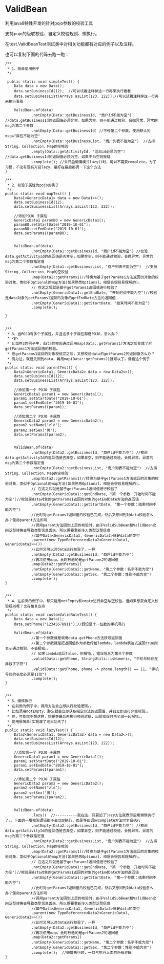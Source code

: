 # ValidBean
利用java8特性开发的针对pojo参数的校验工具

支持pojo的级联校验、自定义校验规则、懒执行。

在test.ValidBeanTest测试类中对相关功能都有对应的例子以及注释。

也可以复制下面的代码去跑一跑：

    /**
     * 1、简单使用例子
     */
    
     public static void simpleTest() {
        Data data = new Data();
        data.setBusinessId(12);  //可以试着注释掉这一行再来执行看看
        data.setBusinessList(Arrays.asList(123, 222));//可以试着注释掉这一行再来执行看看

        ValidBean.of(data)
                .notEmpty(Data::getBusinessId, "商户id不能为空") //data.getBusinessId的返回值必须非空，如果为空，则不能通过校验，会抛异常，异常的msg为第二个参数
                .notEmpty(Data::getBusinessId) //不传第二个参数，使用默认的msg="属性不能为空"
                .notEmpty(Data::getBusinessList, "商户列表不能为空")  //支持String、Collection、Map的空校验
                .empty(Data::getActivityId, "活动id必须为空") //data.getBusinessId的返回值必须为空，如果不为空则报错
                .complete(); //未开启懒惰模式lazy()时，可以不需要complete。为了习惯，不论有没有开启lazy，最好在最后都调一下这个方法
    }

    /**
     * 2、校验子属性为pojo的例子
     */
    public static void mapTest() {
        Data1<GenericData1> data = new Data1<>();
        data.setBusinessId(12);
        data.setBusinessList(Arrays.asList(123, 222));

        //添加POJO 子属性
        GenericData1 paramBO = new GenericData1();
        paramBO.setStartDate("2019-10-01");
        paramBO.setEndDate("2019-10-01");
        data.setParams1(paramBO);


        ValidBean.of(data)
                .notEmpty(Data1::getBusinessId, "商户id不能为空") //校验data.getActivityId的返回值是否非空，如果非空，则不能通过校验，会抛异常，异常的msg为第二个参数指定值
                .notEmpty(Data1::getBusinessList, "商户列表不能为空")  //支持String、Collection、Map的空校验
                .map(Data1::getParams1)//转换为基于getParams1方法返回的对象的校验对象，类似于Optional的map方法(如果熟悉Optional，相信会很容易理解的)。
                // 在这之后就是基于getParams1返回值进行校验了
                .notEmpty(GenericData1::getEndDate, "开始时间不能为空")//校验是data对象的getParams1返回的对象的getEndDate方法的返回值
                .notEmpty(GenericData1::getStartDate, "结束时间不能为空")
                .complete();

    }


    /**
     * 3、当POJO有多个子属性，并且这多个子属性都是POJO，怎么办？
     * <p>
     * 比如在2的例子中，data的校验通过调用map(Data::getParams1)方法之后变成了对getParams1方法返回值的校验。
     * 但getParams1返回的对象校验完之后，又想校验data的getParams2的返回值怎么办？
     * 有办法，就是先回到data，再用map(Data::getParams2)就可以了。请看这个例子
     */
    public static void parentTest() {
        Data2<GenericData1, GenericData2> data = new Data2<>();
        data.setBusinessId(12);
        data.setBusinessList(Arrays.asList(123, 222));

        //添加第一个 POJO 子属性
        GenericData1 param1 = new GenericData1();
        param1.setStartDate("2019-10-01");
        param1.setEndDate("2019-10-01");
        data.setParams1(param1);

        //添加第二个 POJO 子属性
        GenericData2 param2 = new GenericData2();
        param2.setName("zld");
        param2.setSex("男");
        data.setParams2(param2);


        ValidBean.of(data)
                .notEmpty(Data2::getBusinessId, "商户id不能为空") //校验data.getActivityId的返回值是否非空，如果非空，则不能通过校验，会抛异常，异常的msg为第二个参数指定值
                .notEmpty(Data2::getBusinessList, "商户列表不能为空")  //支持String、Collection、Map的空校验
                .map(Data2::getParams1)//转换为基于getParams1方法返回的对象的校验对象，类似于Optional的map方法(如果熟悉Optional，相信会很容易理解的)。
                // 在这之后就是基于getParams1返回值进行校验了
                .notEmpty(GenericData1::getEndDate, "第一个参数：开始时间不能为空")//校验是data对象的getParams1返回的对象的getEndDate方法的返回值
                .notEmpty(GenericData1::getStartDate, "第一个参数：结束时间不能为空")
                //此时对getParams1返回值的校验已完成，然后又想回到对data校验怎么办？使用parent方法即可
                //调用parent方法回到上层的校验时，由于ValidSubBean和ValidBean之间泛型转换会导致类型信息丢失，所以需要重新传入类型泛型信息
                //其中Data<GenericData1, GenericData2>就是data的类型
                .parent(new TypeReference<Data2<GenericData1, GenericData2>>())
                //此时又可以对data进行校验了，一样
                .notEmpty(Data2::getBusinessId, "商户id不能为空")
                //再次使用map，此时校验的是getParams2的返回值
                .map(Data2::getParams2)
                .notEmpty(GenericData2::getName, "第二个参数：名字不能为空")
                .notEmpty(GenericData2::getSex, "第二个参数：性别不能为空")
                .complete();
    }


    /**
     * 4、在前面的例子中，都只能用notEmpty和empty进行非空与空校验，但如果想要自定义校验规则呢？也有相关支持
     */
    public static void customValidRuleTest() {
        Data data = new Data();
        data.setPhone("12345678911");//假设是十一位数的手机号码

        ValidBean.of(data)
                //第一个参数就是调用data.getPhone方法获取返回值
                //第二个参数就是把返回值作为参数传给lambda。lambda表达式返回true则表示通过校验，不会报错。。
                // 如果lambda返回false，则报错，，错误信息为第三个参数
                .valid(Data::getPhone, StringUtils::isNumeric, "手机号码存在非数字字符")
                .valid(Data::getPhone, phone -> phone.length() == 11, "手机号码的长度必须是11位")
                .complete();
    }


    /**
     * 5、懒惰执行
     * 在前面的例子中，调用方法会立即执行校验逻辑。。
     * 比如调用notEmpty，那么就会立即获取指定方法的返回值，并且立即进行非空校验。。
     * 但，可能你不想这样，想要等最后再执行校验逻辑，出现错误时再全部一起报错。。
     * 使用很简单(实现废了老大功夫了)
     */
    public static void lazyTest() {
        Data2<GenericData1, GenericData2> data = new Data2<>();
        data.setBusinessId(12);
        data.setBusinessList(Arrays.asList(123, 222));

        //添加第一个 POJO 子属性
        GenericData1 param1 = new GenericData1();
        param1.setStartDate("2019-10-01");
        param1.setEndDate("2019-10-01");
        data.setParams1(param1);

        //添加第二个 POJO 子属性
        GenericData2 param2 = new GenericData2();
        param2.setName("zld");
        param2.setSex("男");
        data.setParams2(param2);


        ValidBean.of(data)
                .lazy()  //----------就在这，只要加了lazy方法就表示启用懒惰执行了。。下面的一堆校验逻辑都不会立即执行，而是等到调用complete方法时才会执行
                .notEmpty(Data2::getBusinessId, "商户id不能为空") //校验data.getActivityId的返回值是否非空，如果非空，则不能通过校验，会抛异常，异常的msg为第二个参数指定值
                .notEmpty(Data2::getBusinessList, "商户列表不能为空")  //支持String、Collection、Map的空校验
                .map(Data2::getParams1)//转换为基于getParams1方法返回的对象的校验对象，类似于Optional的map方法(如果熟悉Optional，相信会很容易理解的)。
                // 在这之后就是基于getParams1返回值进行校验了
                .notEmpty(GenericData1::getEndDate, "第一个参数：开始时间不能为空")//校验是data对象的getParams1返回的对象的getEndDate方法的返回值
                .notEmpty(GenericData1::getStartDate, "第一个参数：结束时间不能为空")
                //此时对getParams1返回值的校验已完成，然后又想回到对data校验怎么办？使用parent方法即可
                //调用parent方法回到上层的校验时，由于ValidSubBean和ValidBean之间泛型转换会导致类型信息丢失，所以需要重新传入类型泛型信息
                //其中Data<GenericData1, GenericData2>就是data的类型
                .parent(new TypeReference<Data2<GenericData1, GenericData2>>())
                //此时又可以对data进行校验了，一样
                .notEmpty(Data2::getBusinessId, "商户id不能为空")
                //再次使用map，此时校验的是getParams2的返回值
                .map(Data2::getParams2)
                .notEmpty(GenericData2::getName, "第二个参数：名字不能为空")
                .notEmpty(GenericData2::getSex, "第二个参数：性别不能为空")
                .complete();  //懒惰执行时，一口气执行上面的所有逻辑
    }

